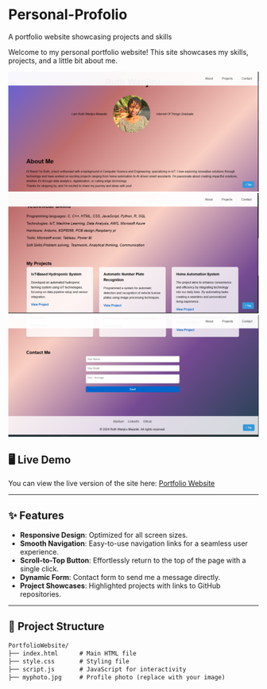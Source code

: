 # Personal-Profolio
A portfolio website showcasing projects and skills

Welcome to my personal portfolio website! This site showcases my skills, projects, and a little bit about me.

![Portfolio Screenshot 1](https://github.com/Ruth960/Personal-Profolio/blob/main/profolio%20screnshot1.png) 
![Portfolio Screenshot 2](https://github.com/Ruth960/Personal-Profolio/blob/main/profolio%20screnshot2.png)
![Portfolio Screenshot 3](https://github.com/Ruth960/Personal-Profolio/blob/main/profolio%20screnshot3.png)

## 🖥️ Live Demo

You can view the live version of the site here: [Portfolio Website](https://<your-github-username>.github.io/PortfolioWebsite/)

---

## ✨ Features

- **Responsive Design**: Optimized for all screen sizes.
- **Smooth Navigation**: Easy-to-use navigation links for a seamless user experience.
- **Scroll-to-Top Button**: Effortlessly return to the top of the page with a single click.
- **Dynamic Form**: Contact form to send me a message directly.
- **Project Showcases**: Highlighted projects with links to GitHub repositories.

---

## 📂 Project Structure

```plaintext
PortfolioWebsite/
├── index.html      # Main HTML file
├── style.css       # Styling file
├── script.js       # JavaScript for interactivity
├── myphoto.jpg     # Profile photo (replace with your image)
